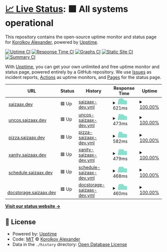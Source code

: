 # [📈 Live Status](https://saizaax.github.io/upptime): <!--live status--> **🟩 All systems operational**

This repository contains the open-source uptime monitor and status page for [Korolkov Alexander](saizaax.dev), powered by [Upptime](https://github.com/upptime/upptime).

[![Uptime CI](https://github.com/saizaax/upptime/workflows/Uptime%20CI/badge.svg)](https://github.com/saizaax/upptime/actions?query=workflow%3A%22Uptime+CI%22)
[![Response Time CI](https://github.com/saizaax/upptime/workflows/Response%20Time%20CI/badge.svg)](https://github.com/saizaax/upptime/actions?query=workflow%3A%22Response+Time+CI%22)
[![Graphs CI](https://github.com/saizaax/upptime/workflows/Graphs%20CI/badge.svg)](https://github.com/saizaax/upptime/actions?query=workflow%3A%22Graphs+CI%22)
[![Static Site CI](https://github.com/saizaax/upptime/workflows/Static%20Site%20CI/badge.svg)](https://github.com/saizaax/upptime/actions?query=workflow%3A%22Static+Site+CI%22)
[![Summary CI](https://github.com/saizaax/upptime/workflows/Summary%20CI/badge.svg)](https://github.com/saizaax/upptime/actions?query=workflow%3A%22Summary+CI%22)

With [Upptime](https://upptime.js.org), you can get your own unlimited and free uptime monitor and status page, powered entirely by a GitHub repository. We use [Issues](https://github.com/saizaax/upptime/issues) as incident reports, [Actions](https://github.com/saizaax/upptime/actions) as uptime monitors, and [Pages](https://saizaax.github.io/upptime) for the status page.

<!--start: status pages-->
<!-- This summary is generated by Upptime (https://github.com/upptime/upptime) -->
<!-- Do not edit this manually, your changes will be overwritten -->
<!-- prettier-ignore -->
| URL | Status | History | Response Time | Uptime |
| --- | ------ | ------- | ------------- | ------ |
| <img alt="" src="https://icons.duckduckgo.com/ip3/saizaax.dev.ico" height="13"> [saizaax.dev](https://saizaax.dev/) | 🟩 Up | [saizaax-dev.yml](https://github.com/saizaax/upptime/commits/HEAD/history/saizaax-dev.yml) | <details><summary><img alt="Response time graph" src="./graphs/saizaax-dev/response-time-week.png" height="20"> 621ms</summary><br><a href="https://saizaax.github.io/upptime/history/saizaax-dev"><img alt="Response time 1001" src="https://img.shields.io/endpoint?url=https%3A%2F%2Fraw.githubusercontent.com%2Fsaizaax%2Fupptime%2FHEAD%2Fapi%2Fsaizaax-dev%2Fresponse-time.json"></a><br><a href="https://saizaax.github.io/upptime/history/saizaax-dev"><img alt="24-hour response time 471" src="https://img.shields.io/endpoint?url=https%3A%2F%2Fraw.githubusercontent.com%2Fsaizaax%2Fupptime%2FHEAD%2Fapi%2Fsaizaax-dev%2Fresponse-time-day.json"></a><br><a href="https://saizaax.github.io/upptime/history/saizaax-dev"><img alt="7-day response time 621" src="https://img.shields.io/endpoint?url=https%3A%2F%2Fraw.githubusercontent.com%2Fsaizaax%2Fupptime%2FHEAD%2Fapi%2Fsaizaax-dev%2Fresponse-time-week.json"></a><br><a href="https://saizaax.github.io/upptime/history/saizaax-dev"><img alt="30-day response time 1105" src="https://img.shields.io/endpoint?url=https%3A%2F%2Fraw.githubusercontent.com%2Fsaizaax%2Fupptime%2FHEAD%2Fapi%2Fsaizaax-dev%2Fresponse-time-month.json"></a><br><a href="https://saizaax.github.io/upptime/history/saizaax-dev"><img alt="1-year response time 1001" src="https://img.shields.io/endpoint?url=https%3A%2F%2Fraw.githubusercontent.com%2Fsaizaax%2Fupptime%2FHEAD%2Fapi%2Fsaizaax-dev%2Fresponse-time-year.json"></a></details> | <details><summary><a href="https://saizaax.github.io/upptime/history/saizaax-dev">100.00%</a></summary><a href="https://saizaax.github.io/upptime/history/saizaax-dev"><img alt="All-time uptime 100.00%" src="https://img.shields.io/endpoint?url=https%3A%2F%2Fraw.githubusercontent.com%2Fsaizaax%2Fupptime%2FHEAD%2Fapi%2Fsaizaax-dev%2Fuptime.json"></a><br><a href="https://saizaax.github.io/upptime/history/saizaax-dev"><img alt="24-hour uptime 100.00%" src="https://img.shields.io/endpoint?url=https%3A%2F%2Fraw.githubusercontent.com%2Fsaizaax%2Fupptime%2FHEAD%2Fapi%2Fsaizaax-dev%2Fuptime-day.json"></a><br><a href="https://saizaax.github.io/upptime/history/saizaax-dev"><img alt="7-day uptime 100.00%" src="https://img.shields.io/endpoint?url=https%3A%2F%2Fraw.githubusercontent.com%2Fsaizaax%2Fupptime%2FHEAD%2Fapi%2Fsaizaax-dev%2Fuptime-week.json"></a><br><a href="https://saizaax.github.io/upptime/history/saizaax-dev"><img alt="30-day uptime 100.00%" src="https://img.shields.io/endpoint?url=https%3A%2F%2Fraw.githubusercontent.com%2Fsaizaax%2Fupptime%2FHEAD%2Fapi%2Fsaizaax-dev%2Fuptime-month.json"></a><br><a href="https://saizaax.github.io/upptime/history/saizaax-dev"><img alt="1-year uptime 100.00%" src="https://img.shields.io/endpoint?url=https%3A%2F%2Fraw.githubusercontent.com%2Fsaizaax%2Fupptime%2FHEAD%2Fapi%2Fsaizaax-dev%2Fuptime-year.json"></a></details>
| <img alt="" src="https://icons.duckduckgo.com/ip3/uncos.saizaax.dev.ico" height="13"> [uncos.saizaax.dev](https://uncos.saizaax.dev/) | 🟩 Up | [uncos-saizaax-dev.yml](https://github.com/saizaax/upptime/commits/HEAD/history/uncos-saizaax-dev.yml) | <details><summary><img alt="Response time graph" src="./graphs/uncos-saizaax-dev/response-time-week.png" height="20"> 473ms</summary><br><a href="https://saizaax.github.io/upptime/history/uncos-saizaax-dev"><img alt="Response time 946" src="https://img.shields.io/endpoint?url=https%3A%2F%2Fraw.githubusercontent.com%2Fsaizaax%2Fupptime%2FHEAD%2Fapi%2Funcos-saizaax-dev%2Fresponse-time.json"></a><br><a href="https://saizaax.github.io/upptime/history/uncos-saizaax-dev"><img alt="24-hour response time 381" src="https://img.shields.io/endpoint?url=https%3A%2F%2Fraw.githubusercontent.com%2Fsaizaax%2Fupptime%2FHEAD%2Fapi%2Funcos-saizaax-dev%2Fresponse-time-day.json"></a><br><a href="https://saizaax.github.io/upptime/history/uncos-saizaax-dev"><img alt="7-day response time 473" src="https://img.shields.io/endpoint?url=https%3A%2F%2Fraw.githubusercontent.com%2Fsaizaax%2Fupptime%2FHEAD%2Fapi%2Funcos-saizaax-dev%2Fresponse-time-week.json"></a><br><a href="https://saizaax.github.io/upptime/history/uncos-saizaax-dev"><img alt="30-day response time 1067" src="https://img.shields.io/endpoint?url=https%3A%2F%2Fraw.githubusercontent.com%2Fsaizaax%2Fupptime%2FHEAD%2Fapi%2Funcos-saizaax-dev%2Fresponse-time-month.json"></a><br><a href="https://saizaax.github.io/upptime/history/uncos-saizaax-dev"><img alt="1-year response time 946" src="https://img.shields.io/endpoint?url=https%3A%2F%2Fraw.githubusercontent.com%2Fsaizaax%2Fupptime%2FHEAD%2Fapi%2Funcos-saizaax-dev%2Fresponse-time-year.json"></a></details> | <details><summary><a href="https://saizaax.github.io/upptime/history/uncos-saizaax-dev">100.00%</a></summary><a href="https://saizaax.github.io/upptime/history/uncos-saizaax-dev"><img alt="All-time uptime 100.00%" src="https://img.shields.io/endpoint?url=https%3A%2F%2Fraw.githubusercontent.com%2Fsaizaax%2Fupptime%2FHEAD%2Fapi%2Funcos-saizaax-dev%2Fuptime.json"></a><br><a href="https://saizaax.github.io/upptime/history/uncos-saizaax-dev"><img alt="24-hour uptime 100.00%" src="https://img.shields.io/endpoint?url=https%3A%2F%2Fraw.githubusercontent.com%2Fsaizaax%2Fupptime%2FHEAD%2Fapi%2Funcos-saizaax-dev%2Fuptime-day.json"></a><br><a href="https://saizaax.github.io/upptime/history/uncos-saizaax-dev"><img alt="7-day uptime 100.00%" src="https://img.shields.io/endpoint?url=https%3A%2F%2Fraw.githubusercontent.com%2Fsaizaax%2Fupptime%2FHEAD%2Fapi%2Funcos-saizaax-dev%2Fuptime-week.json"></a><br><a href="https://saizaax.github.io/upptime/history/uncos-saizaax-dev"><img alt="30-day uptime 100.00%" src="https://img.shields.io/endpoint?url=https%3A%2F%2Fraw.githubusercontent.com%2Fsaizaax%2Fupptime%2FHEAD%2Fapi%2Funcos-saizaax-dev%2Fuptime-month.json"></a><br><a href="https://saizaax.github.io/upptime/history/uncos-saizaax-dev"><img alt="1-year uptime 100.00%" src="https://img.shields.io/endpoint?url=https%3A%2F%2Fraw.githubusercontent.com%2Fsaizaax%2Fupptime%2FHEAD%2Fapi%2Funcos-saizaax-dev%2Fuptime-year.json"></a></details>
| <img alt="" src="https://icons.duckduckgo.com/ip3/pizza.saizaax.dev.ico" height="13"> [pizza.saizaax.dev](https://pizza.saizaax.dev/) | 🟩 Up | [pizza-saizaax-dev.yml](https://github.com/saizaax/upptime/commits/HEAD/history/pizza-saizaax-dev.yml) | <details><summary><img alt="Response time graph" src="./graphs/pizza-saizaax-dev/response-time-week.png" height="20"> 582ms</summary><br><a href="https://saizaax.github.io/upptime/history/pizza-saizaax-dev"><img alt="Response time 828" src="https://img.shields.io/endpoint?url=https%3A%2F%2Fraw.githubusercontent.com%2Fsaizaax%2Fupptime%2FHEAD%2Fapi%2Fpizza-saizaax-dev%2Fresponse-time.json"></a><br><a href="https://saizaax.github.io/upptime/history/pizza-saizaax-dev"><img alt="24-hour response time 462" src="https://img.shields.io/endpoint?url=https%3A%2F%2Fraw.githubusercontent.com%2Fsaizaax%2Fupptime%2FHEAD%2Fapi%2Fpizza-saizaax-dev%2Fresponse-time-day.json"></a><br><a href="https://saizaax.github.io/upptime/history/pizza-saizaax-dev"><img alt="7-day response time 582" src="https://img.shields.io/endpoint?url=https%3A%2F%2Fraw.githubusercontent.com%2Fsaizaax%2Fupptime%2FHEAD%2Fapi%2Fpizza-saizaax-dev%2Fresponse-time-week.json"></a><br><a href="https://saizaax.github.io/upptime/history/pizza-saizaax-dev"><img alt="30-day response time 696" src="https://img.shields.io/endpoint?url=https%3A%2F%2Fraw.githubusercontent.com%2Fsaizaax%2Fupptime%2FHEAD%2Fapi%2Fpizza-saizaax-dev%2Fresponse-time-month.json"></a><br><a href="https://saizaax.github.io/upptime/history/pizza-saizaax-dev"><img alt="1-year response time 828" src="https://img.shields.io/endpoint?url=https%3A%2F%2Fraw.githubusercontent.com%2Fsaizaax%2Fupptime%2FHEAD%2Fapi%2Fpizza-saizaax-dev%2Fresponse-time-year.json"></a></details> | <details><summary><a href="https://saizaax.github.io/upptime/history/pizza-saizaax-dev">100.00%</a></summary><a href="https://saizaax.github.io/upptime/history/pizza-saizaax-dev"><img alt="All-time uptime 100.00%" src="https://img.shields.io/endpoint?url=https%3A%2F%2Fraw.githubusercontent.com%2Fsaizaax%2Fupptime%2FHEAD%2Fapi%2Fpizza-saizaax-dev%2Fuptime.json"></a><br><a href="https://saizaax.github.io/upptime/history/pizza-saizaax-dev"><img alt="24-hour uptime 100.00%" src="https://img.shields.io/endpoint?url=https%3A%2F%2Fraw.githubusercontent.com%2Fsaizaax%2Fupptime%2FHEAD%2Fapi%2Fpizza-saizaax-dev%2Fuptime-day.json"></a><br><a href="https://saizaax.github.io/upptime/history/pizza-saizaax-dev"><img alt="7-day uptime 100.00%" src="https://img.shields.io/endpoint?url=https%3A%2F%2Fraw.githubusercontent.com%2Fsaizaax%2Fupptime%2FHEAD%2Fapi%2Fpizza-saizaax-dev%2Fuptime-week.json"></a><br><a href="https://saizaax.github.io/upptime/history/pizza-saizaax-dev"><img alt="30-day uptime 100.00%" src="https://img.shields.io/endpoint?url=https%3A%2F%2Fraw.githubusercontent.com%2Fsaizaax%2Fupptime%2FHEAD%2Fapi%2Fpizza-saizaax-dev%2Fuptime-month.json"></a><br><a href="https://saizaax.github.io/upptime/history/pizza-saizaax-dev"><img alt="1-year uptime 100.00%" src="https://img.shields.io/endpoint?url=https%3A%2F%2Fraw.githubusercontent.com%2Fsaizaax%2Fupptime%2FHEAD%2Fapi%2Fpizza-saizaax-dev%2Fuptime-year.json"></a></details>
| <img alt="" src="https://icons.duckduckgo.com/ip3/xanity.saizaax.dev.ico" height="13"> [xanity.saizaax.dev](https://xanity.saizaax.dev/) | 🟩 Up | [xanity-saizaax-dev.yml](https://github.com/saizaax/upptime/commits/HEAD/history/xanity-saizaax-dev.yml) | <details><summary><img alt="Response time graph" src="./graphs/xanity-saizaax-dev/response-time-week.png" height="20"> 479ms</summary><br><a href="https://saizaax.github.io/upptime/history/xanity-saizaax-dev"><img alt="Response time 547" src="https://img.shields.io/endpoint?url=https%3A%2F%2Fraw.githubusercontent.com%2Fsaizaax%2Fupptime%2FHEAD%2Fapi%2Fxanity-saizaax-dev%2Fresponse-time.json"></a><br><a href="https://saizaax.github.io/upptime/history/xanity-saizaax-dev"><img alt="24-hour response time 427" src="https://img.shields.io/endpoint?url=https%3A%2F%2Fraw.githubusercontent.com%2Fsaizaax%2Fupptime%2FHEAD%2Fapi%2Fxanity-saizaax-dev%2Fresponse-time-day.json"></a><br><a href="https://saizaax.github.io/upptime/history/xanity-saizaax-dev"><img alt="7-day response time 479" src="https://img.shields.io/endpoint?url=https%3A%2F%2Fraw.githubusercontent.com%2Fsaizaax%2Fupptime%2FHEAD%2Fapi%2Fxanity-saizaax-dev%2Fresponse-time-week.json"></a><br><a href="https://saizaax.github.io/upptime/history/xanity-saizaax-dev"><img alt="30-day response time 543" src="https://img.shields.io/endpoint?url=https%3A%2F%2Fraw.githubusercontent.com%2Fsaizaax%2Fupptime%2FHEAD%2Fapi%2Fxanity-saizaax-dev%2Fresponse-time-month.json"></a><br><a href="https://saizaax.github.io/upptime/history/xanity-saizaax-dev"><img alt="1-year response time 547" src="https://img.shields.io/endpoint?url=https%3A%2F%2Fraw.githubusercontent.com%2Fsaizaax%2Fupptime%2FHEAD%2Fapi%2Fxanity-saizaax-dev%2Fresponse-time-year.json"></a></details> | <details><summary><a href="https://saizaax.github.io/upptime/history/xanity-saizaax-dev">100.00%</a></summary><a href="https://saizaax.github.io/upptime/history/xanity-saizaax-dev"><img alt="All-time uptime 100.00%" src="https://img.shields.io/endpoint?url=https%3A%2F%2Fraw.githubusercontent.com%2Fsaizaax%2Fupptime%2FHEAD%2Fapi%2Fxanity-saizaax-dev%2Fuptime.json"></a><br><a href="https://saizaax.github.io/upptime/history/xanity-saizaax-dev"><img alt="24-hour uptime 100.00%" src="https://img.shields.io/endpoint?url=https%3A%2F%2Fraw.githubusercontent.com%2Fsaizaax%2Fupptime%2FHEAD%2Fapi%2Fxanity-saizaax-dev%2Fuptime-day.json"></a><br><a href="https://saizaax.github.io/upptime/history/xanity-saizaax-dev"><img alt="7-day uptime 100.00%" src="https://img.shields.io/endpoint?url=https%3A%2F%2Fraw.githubusercontent.com%2Fsaizaax%2Fupptime%2FHEAD%2Fapi%2Fxanity-saizaax-dev%2Fuptime-week.json"></a><br><a href="https://saizaax.github.io/upptime/history/xanity-saizaax-dev"><img alt="30-day uptime 100.00%" src="https://img.shields.io/endpoint?url=https%3A%2F%2Fraw.githubusercontent.com%2Fsaizaax%2Fupptime%2FHEAD%2Fapi%2Fxanity-saizaax-dev%2Fuptime-month.json"></a><br><a href="https://saizaax.github.io/upptime/history/xanity-saizaax-dev"><img alt="1-year uptime 100.00%" src="https://img.shields.io/endpoint?url=https%3A%2F%2Fraw.githubusercontent.com%2Fsaizaax%2Fupptime%2FHEAD%2Fapi%2Fxanity-saizaax-dev%2Fuptime-year.json"></a></details>
| <img alt="" src="https://icons.duckduckgo.com/ip3/schedule.saizaax.dev.ico" height="13"> [schedule.saizaax.dev](https://schedule.saizaax.dev/) | 🟩 Up | [schedule-saizaax-dev.yml](https://github.com/saizaax/upptime/commits/HEAD/history/schedule-saizaax-dev.yml) | <details><summary><img alt="Response time graph" src="./graphs/schedule-saizaax-dev/response-time-week.png" height="20"> 468ms</summary><br><a href="https://saizaax.github.io/upptime/history/schedule-saizaax-dev"><img alt="Response time 552" src="https://img.shields.io/endpoint?url=https%3A%2F%2Fraw.githubusercontent.com%2Fsaizaax%2Fupptime%2FHEAD%2Fapi%2Fschedule-saizaax-dev%2Fresponse-time.json"></a><br><a href="https://saizaax.github.io/upptime/history/schedule-saizaax-dev"><img alt="24-hour response time 368" src="https://img.shields.io/endpoint?url=https%3A%2F%2Fraw.githubusercontent.com%2Fsaizaax%2Fupptime%2FHEAD%2Fapi%2Fschedule-saizaax-dev%2Fresponse-time-day.json"></a><br><a href="https://saizaax.github.io/upptime/history/schedule-saizaax-dev"><img alt="7-day response time 468" src="https://img.shields.io/endpoint?url=https%3A%2F%2Fraw.githubusercontent.com%2Fsaizaax%2Fupptime%2FHEAD%2Fapi%2Fschedule-saizaax-dev%2Fresponse-time-week.json"></a><br><a href="https://saizaax.github.io/upptime/history/schedule-saizaax-dev"><img alt="30-day response time 545" src="https://img.shields.io/endpoint?url=https%3A%2F%2Fraw.githubusercontent.com%2Fsaizaax%2Fupptime%2FHEAD%2Fapi%2Fschedule-saizaax-dev%2Fresponse-time-month.json"></a><br><a href="https://saizaax.github.io/upptime/history/schedule-saizaax-dev"><img alt="1-year response time 552" src="https://img.shields.io/endpoint?url=https%3A%2F%2Fraw.githubusercontent.com%2Fsaizaax%2Fupptime%2FHEAD%2Fapi%2Fschedule-saizaax-dev%2Fresponse-time-year.json"></a></details> | <details><summary><a href="https://saizaax.github.io/upptime/history/schedule-saizaax-dev">100.00%</a></summary><a href="https://saizaax.github.io/upptime/history/schedule-saizaax-dev"><img alt="All-time uptime 100.00%" src="https://img.shields.io/endpoint?url=https%3A%2F%2Fraw.githubusercontent.com%2Fsaizaax%2Fupptime%2FHEAD%2Fapi%2Fschedule-saizaax-dev%2Fuptime.json"></a><br><a href="https://saizaax.github.io/upptime/history/schedule-saizaax-dev"><img alt="24-hour uptime 100.00%" src="https://img.shields.io/endpoint?url=https%3A%2F%2Fraw.githubusercontent.com%2Fsaizaax%2Fupptime%2FHEAD%2Fapi%2Fschedule-saizaax-dev%2Fuptime-day.json"></a><br><a href="https://saizaax.github.io/upptime/history/schedule-saizaax-dev"><img alt="7-day uptime 100.00%" src="https://img.shields.io/endpoint?url=https%3A%2F%2Fraw.githubusercontent.com%2Fsaizaax%2Fupptime%2FHEAD%2Fapi%2Fschedule-saizaax-dev%2Fuptime-week.json"></a><br><a href="https://saizaax.github.io/upptime/history/schedule-saizaax-dev"><img alt="30-day uptime 100.00%" src="https://img.shields.io/endpoint?url=https%3A%2F%2Fraw.githubusercontent.com%2Fsaizaax%2Fupptime%2FHEAD%2Fapi%2Fschedule-saizaax-dev%2Fuptime-month.json"></a><br><a href="https://saizaax.github.io/upptime/history/schedule-saizaax-dev"><img alt="1-year uptime 100.00%" src="https://img.shields.io/endpoint?url=https%3A%2F%2Fraw.githubusercontent.com%2Fsaizaax%2Fupptime%2FHEAD%2Fapi%2Fschedule-saizaax-dev%2Fuptime-year.json"></a></details>
| <img alt="" src="https://icons.duckduckgo.com/ip3/docstorage.saizaax.dev.ico" height="13"> [docstorage.saizaax.dev](https://docstorage.saizaax.dev/) | 🟩 Up | [docstorage-saizaax-dev.yml](https://github.com/saizaax/upptime/commits/HEAD/history/docstorage-saizaax-dev.yml) | <details><summary><img alt="Response time graph" src="./graphs/docstorage-saizaax-dev/response-time-week.png" height="20"> 460ms</summary><br><a href="https://saizaax.github.io/upptime/history/docstorage-saizaax-dev"><img alt="Response time 597" src="https://img.shields.io/endpoint?url=https%3A%2F%2Fraw.githubusercontent.com%2Fsaizaax%2Fupptime%2FHEAD%2Fapi%2Fdocstorage-saizaax-dev%2Fresponse-time.json"></a><br><a href="https://saizaax.github.io/upptime/history/docstorage-saizaax-dev"><img alt="24-hour response time 352" src="https://img.shields.io/endpoint?url=https%3A%2F%2Fraw.githubusercontent.com%2Fsaizaax%2Fupptime%2FHEAD%2Fapi%2Fdocstorage-saizaax-dev%2Fresponse-time-day.json"></a><br><a href="https://saizaax.github.io/upptime/history/docstorage-saizaax-dev"><img alt="7-day response time 460" src="https://img.shields.io/endpoint?url=https%3A%2F%2Fraw.githubusercontent.com%2Fsaizaax%2Fupptime%2FHEAD%2Fapi%2Fdocstorage-saizaax-dev%2Fresponse-time-week.json"></a><br><a href="https://saizaax.github.io/upptime/history/docstorage-saizaax-dev"><img alt="30-day response time 535" src="https://img.shields.io/endpoint?url=https%3A%2F%2Fraw.githubusercontent.com%2Fsaizaax%2Fupptime%2FHEAD%2Fapi%2Fdocstorage-saizaax-dev%2Fresponse-time-month.json"></a><br><a href="https://saizaax.github.io/upptime/history/docstorage-saizaax-dev"><img alt="1-year response time 597" src="https://img.shields.io/endpoint?url=https%3A%2F%2Fraw.githubusercontent.com%2Fsaizaax%2Fupptime%2FHEAD%2Fapi%2Fdocstorage-saizaax-dev%2Fresponse-time-year.json"></a></details> | <details><summary><a href="https://saizaax.github.io/upptime/history/docstorage-saizaax-dev">100.00%</a></summary><a href="https://saizaax.github.io/upptime/history/docstorage-saizaax-dev"><img alt="All-time uptime 100.00%" src="https://img.shields.io/endpoint?url=https%3A%2F%2Fraw.githubusercontent.com%2Fsaizaax%2Fupptime%2FHEAD%2Fapi%2Fdocstorage-saizaax-dev%2Fuptime.json"></a><br><a href="https://saizaax.github.io/upptime/history/docstorage-saizaax-dev"><img alt="24-hour uptime 100.00%" src="https://img.shields.io/endpoint?url=https%3A%2F%2Fraw.githubusercontent.com%2Fsaizaax%2Fupptime%2FHEAD%2Fapi%2Fdocstorage-saizaax-dev%2Fuptime-day.json"></a><br><a href="https://saizaax.github.io/upptime/history/docstorage-saizaax-dev"><img alt="7-day uptime 100.00%" src="https://img.shields.io/endpoint?url=https%3A%2F%2Fraw.githubusercontent.com%2Fsaizaax%2Fupptime%2FHEAD%2Fapi%2Fdocstorage-saizaax-dev%2Fuptime-week.json"></a><br><a href="https://saizaax.github.io/upptime/history/docstorage-saizaax-dev"><img alt="30-day uptime 100.00%" src="https://img.shields.io/endpoint?url=https%3A%2F%2Fraw.githubusercontent.com%2Fsaizaax%2Fupptime%2FHEAD%2Fapi%2Fdocstorage-saizaax-dev%2Fuptime-month.json"></a><br><a href="https://saizaax.github.io/upptime/history/docstorage-saizaax-dev"><img alt="1-year uptime 100.00%" src="https://img.shields.io/endpoint?url=https%3A%2F%2Fraw.githubusercontent.com%2Fsaizaax%2Fupptime%2FHEAD%2Fapi%2Fdocstorage-saizaax-dev%2Fuptime-year.json"></a></details>

<!--end: status pages-->

[**Visit our status website →**](https://saizaax.github.io/upptime)

## 📄 License

- Powered by: [Upptime](https://github.com/upptime/upptime)
- Code: [MIT](./LICENSE) © [Korolkov Alexander](saizaax.dev)
- Data in the `./history` directory: [Open Database License](https://opendatacommons.org/licenses/odbl/1-0/)
